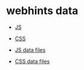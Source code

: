 # webhints data

- [JS](https://bndby.github.io/webhints_data_ru/js.json)
- [CSS](https://bndby.github.io/webhints_data_ru/css.json)

- [JS data files](https://bndby.github.io/webhints_data_ru/js/)
- [CSS data files](https://bndby.github.io/webhints_data_ru/css/)
